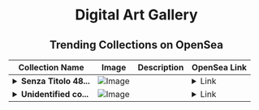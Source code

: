 <div align="center">

# Digital Art Gallery

## Trending Collections on OpenSea

| Collection Name                       | Image                                                                                     | Description                       | OpenSea Link                                                                                          |
|---------------------------------------|-------------------------------------------------------------------------------------------|-----------------------------------|--------------------------------------------------------------------------------------------------------|
| **<details><summary>Senza Titolo 48...</summary>Senza Titolo 4808</details>** | ![Image](https://i.seadn.io/s/raw/files/03c71b101eb71c07d84c646fa94b5fad.jpg?w=500&auto=format?w=200&auto=format) |  | <details><summary>Link</summary>[Senza Titolo 4808](https://opensea.io/collection/senza-titolo-4808)</details> |
| **<details><summary>Unidentified co...</summary>Unidentified contract 4dfa097a-ab87-4511-b8e5-801227e1aa11</details>** | ![Image](https://i.seadn.io/s/raw/files/a837708742ad8afcb35eb60ba787976d.jpg?w=500&auto=format?w=200&auto=format) |  | <details><summary>Link</summary>[Unidentified contract 4dfa097a-ab87-4511-b8e5-801227e1aa11](https://opensea.io/collection/unidentified-contract-4dfa097a-ab87-4511-b8e5-8012)</details> |

</div>